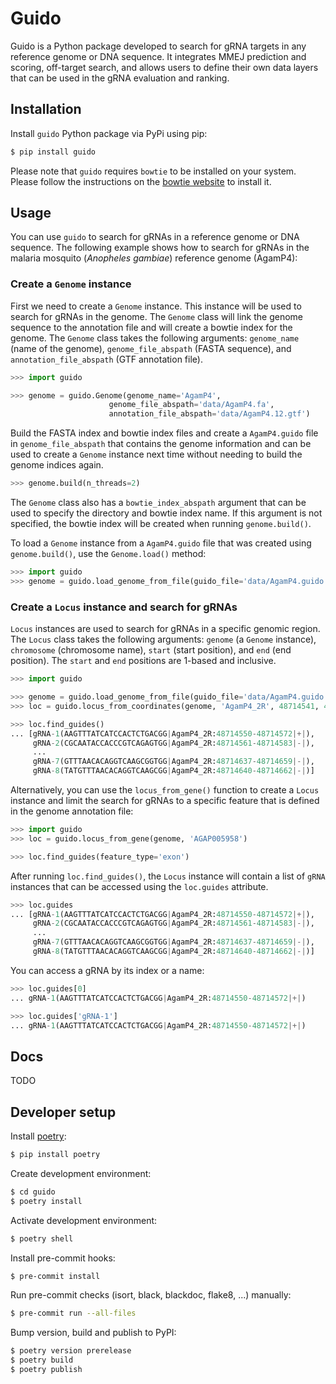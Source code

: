 # Guido
Guido is a Python package developed to search for gRNA targets in any reference genome or DNA sequence. It integrates MMEJ prediction and scoring, off-target search, and allows users to define their own data layers that can be used in the gRNA evaluation and ranking.

## Installation
Install `guido` Python package via PyPi using pip:

```bash
$ pip install guido
```

Please note that `guido` requires `bowtie` to be installed on your system. Please follow the instructions on the [bowtie website](http://bowtie-bio.sourceforge.net/index.shtml) to install it.

## Usage
You can use `guido` to search for gRNAs in a reference genome or DNA sequence. The following example shows how to search for gRNAs in the malaria mosquito (*Anopheles gambiae*) reference genome (AgamP4):

### Create a `Genome` instance

First we need to create a `Genome` instance. This instance will be used to search for gRNAs in the genome. The `Genome` class will link the genome sequence to the annotation file and will create a bowtie index for the genome. The `Genome` class takes the following arguments: `genome_name` (name of the genome), `genome_file_abspath` (FASTA sequence), and `annotation_file_abspath` (GTF annotation file).

```python
>>> import guido

>>> genome = guido.Genome(genome_name='AgamP4',
                      genome_file_abspath='data/AgamP4.fa',
                      annotation_file_abspath='data/AgamP4.12.gtf')
```

Build the FASTA index and bowtie index files and create a `AgamP4.guido` file in `genome_file_abspath` that contains the genome information and can be used to create a `Genome` instance next time without needing to build the genome indices again.

```python
>>> genome.build(n_threads=2)
```

The `Genome` class also has a `bowtie_index_abspath` argument that can be used to specify the directory and bowtie index name. If this argument is not specified, the bowtie index will be created when running `genome.build()`.

To load a `Genome` instance from a `AgamP4.guido` file that was created using `genome.build()`, use the `Genome.load()` method:

```python
>>> import guido
>>> genome = guido.load_genome_from_file(guido_file='data/AgamP4.guido')
```

### Create a `Locus` instance and search for gRNAs
`Locus` instances are used to search for gRNAs in a specific genomic region. The `Locus` class takes the following arguments: `genome` (a `Genome` instance), `chromosome` (chromosome name), `start` (start position), and `end` (end position). The `start` and `end` positions are 1-based and inclusive.

```python
>>> import guido

>>> genome = guido.load_genome_from_file(guido_file='data/AgamP4.guido')
>>> loc = guido.locus_from_coordinates(genome, 'AgamP4_2R', 48714541, 48714666)

>>> loc.find_guides()
... [gRNA-1(AAGTTTATCATCCACTCTGACGG|AgamP4_2R:48714550-48714572|+|),
     gRNA-2(CGCAATACCACCCGTCAGAGTGG|AgamP4_2R:48714561-48714583|-|),
     ...
     gRNA-7(GTTTAACACAGGTCAAGCGGTGG|AgamP4_2R:48714637-48714659|-|),
     gRNA-8(TATGTTTAACACAGGTCAAGCGG|AgamP4_2R:48714640-48714662|-|)]
```

Alternatively, you can use the `locus_from_gene()` function to create a `Locus` instance and limit the search for gRNAs to a specific feature that is defined in the genome annotation file:

```python
>>> import guido
>>> loc = guido.locus_from_gene(genome, 'AGAP005958')

>>> loc.find_guides(feature_type='exon')
```

After running `loc.find_guides()`, the `Locus` instance will contain a list of `gRNA` instances that can be accessed using the `loc.guides` attribute.

```python
>>> loc.guides
... [gRNA-1(AAGTTTATCATCCACTCTGACGG|AgamP4_2R:48714550-48714572|+|),
     gRNA-2(CGCAATACCACCCGTCAGAGTGG|AgamP4_2R:48714561-48714583|-|),
     ...
     gRNA-7(GTTTAACACAGGTCAAGCGGTGG|AgamP4_2R:48714637-48714659|-|),
     gRNA-8(TATGTTTAACACAGGTCAAGCGG|AgamP4_2R:48714640-48714662|-|)]
```

You can access a gRNA by its index or a name:

```python
>>> loc.guides[0]
... gRNA-1(AAGTTTATCATCCACTCTGACGG|AgamP4_2R:48714550-48714572|+|)

>>> loc.guides['gRNA-1']
... gRNA-1(AAGTTTATCATCCACTCTGACGG|AgamP4_2R:48714550-48714572|+|)
```

## Docs
TODO

## Developer setup
Install [poetry](https://python-poetry.org/docs/#installation):

```bash
$ pip install poetry
```

Create development environment:

```bash
$ cd guido
$ poetry install
```

Activate development environment:

```bash
$ poetry shell
```

Install pre-commit hooks:

```bash
$ pre-commit install
```

Run pre-commit checks (isort, black, blackdoc, flake8, ...) manually:

```bash
$ pre-commit run --all-files
```

Bump version, build and publish to PyPI:

```bash
$ poetry version prerelease
$ poetry build
$ poetry publish
```
